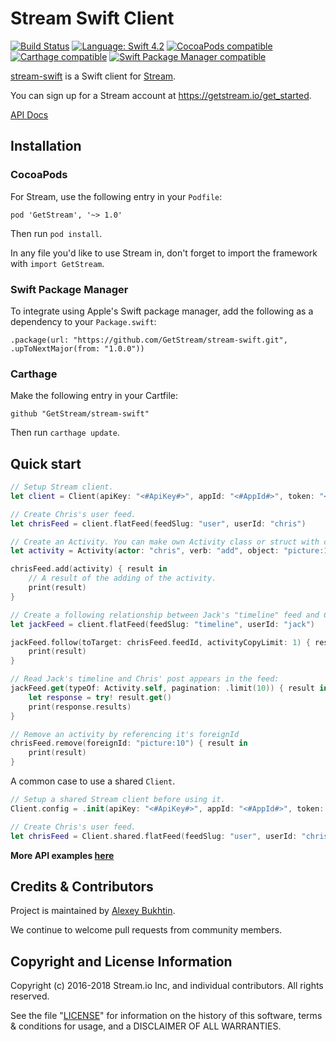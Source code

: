 # Stream Swift Client

[![Build Status](https://travis-ci.com/GetStream/stream-swift.svg?branch=master)](https://travis-ci.com/GetStream/stream-swift)
[![Language: Swift 4.2](https://img.shields.io/badge/Swift-4.2-orange.svg)](https://swift.org)
[![CocoaPods compatible](https://img.shields.io/cocoapods/v/GetStream.svg)](https://cocoapods.org/pods/GetStream)
[![Carthage compatible](https://img.shields.io/badge/Carthage-compatible-4BC51D.svg?style=flat)](https://github.com/Carthage/Carthage)
[![Swift Package Manager compatible](https://img.shields.io/badge/Swift%20Package%20Manager-compatible-brightgreen.svg)](https://github.com/apple/swift-package-manager)

[stream-swift](https://github.com/GetStream/stream-swift) is a Swift client for [Stream](https://getstream.io/).

You can sign up for a Stream account at https://getstream.io/get_started.

[API Docs](https://getstream.github.io/stream-swift/)

## Installation

### CocoaPods

For Stream, use the following entry in your `Podfile`:
```
pod 'GetStream', '~> 1.0'
```
Then run `pod install`.

In any file you'd like to use Stream in, don't forget to import the framework with `import GetStream`.

### Swift Package Manager

To integrate using Apple's Swift package manager, add the following as a dependency to your `Package.swift`:
```
.package(url: "https://github.com/GetStream/stream-swift.git", .upToNextMajor(from: "1.0.0"))
```

### Carthage

Make the following entry in your Cartfile:
```
github "GetStream/stream-swift"
```
Then run `carthage update`.

## Quick start

```swift
// Setup Stream client.
let client = Client(apiKey: "<#ApiKey#>", appId: "<#AppId#>", token: "<#Token#>")

// Create Chris's user feed.
let chrisFeed = client.flatFeed(feedSlug: "user", userId: "chris")

// Create an Activity. You can make own Activity class or struct with custom properties.
let activity = Activity(actor: "chris", verb: "add", object: "picture:10", foreignId: "picture:10")

chrisFeed.add(activity) { result in
    // A result of the adding of the activity.
    print(result)
}

// Create a following relationship between Jack's "timeline" feed and Chris' "user" feed:
let jackFeed = client.flatFeed(feedSlug: "timeline", userId: "jack")

jackFeed.follow(toTarget: chrisFeed.feedId, activityCopyLimit: 1) { result in
    print(result)
}

// Read Jack's timeline and Chris' post appears in the feed:
jackFeed.get(typeOf: Activity.self, pagination: .limit(10)) { result in
    let response = try! result.get()
    print(response.results)
}

// Remove an activity by referencing it's foreignId
chrisFeed.remove(foreignId: "picture:10") { result in
    print(result)
}
```

A common case to use a shared `Client`. 
```swift
// Setup a shared Stream client before using it.
Client.config = .init(apiKey: "<#ApiKey#>", appId: "<#AppId#>", token: "<#Token#>")

// Create Chris's user feed.
let chrisFeed = Client.shared.flatFeed(feedSlug: "user", userId: "chris")
```

<b>More API examples [here](https://github.com/GetStream/stream-swift/wiki/Examples)</b>

## Credits & Contributors

Project is maintained by [Alexey Bukhtin](https://github.com/buh).

We continue to welcome pull requests from community members.

## Copyright and License Information

Copyright (c) 2016-2018 Stream.io Inc, and individual contributors. All rights reserved.

See the file "[LICENSE](https://github.com/GetStream/stream-swift/blob/master/LICENSE)" for information on the history of this software, terms & conditions for usage, and a DISCLAIMER OF ALL WARRANTIES.

